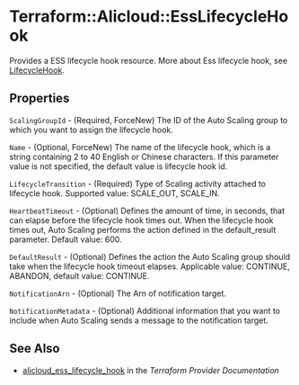 # Terraform::Alicloud::EssLifecycleHook

Provides a ESS lifecycle hook resource. More about Ess lifecycle hook, see [LifecycleHook](https://www.alibabacloud.com/help/doc-detail/73839.htm).

## Properties

`ScalingGroupId` - (Required, ForceNew) The ID of the Auto Scaling group to which you want to assign the lifecycle hook.

`Name` - (Optional, ForceNew) The name of the lifecycle hook, which is a string containing 2 to 40 English or Chinese characters. If this parameter value is not specified, the default value is lifecycle hook id.

`LifecycleTransition` - (Required) Type of Scaling activity attached to lifecycle hook. Supported value: SCALE_OUT, SCALE_IN.

`HeartbeatTimeout` - (Optional) Defines the amount of time, in seconds, that can elapse before the lifecycle hook times out. When the lifecycle hook times out, Auto Scaling performs the action defined in the default_result parameter. Default value: 600.

`DefaultResult` - (Optional) Defines the action the Auto Scaling group should take when the lifecycle hook timeout elapses. Applicable value: CONTINUE, ABANDON, default value: CONTINUE.

`NotificationArn` - (Optional) The Arn of notification target.

`NotificationMetadata` - (Optional) Additional information that you want to include when Auto Scaling sends a message to the notification target.


## See Also

* [alicloud_ess_lifecycle_hook](https://www.terraform.io/docs/providers/alicloud/r/ess_lifecycle_hook.html) in the _Terraform Provider Documentation_